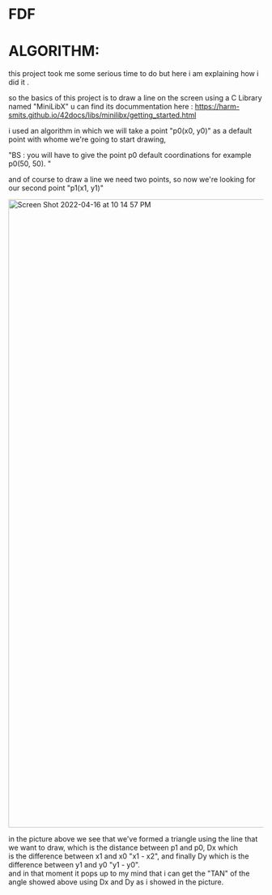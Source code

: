 # FDF
# ALGORITHM:
this project took me some serious time to do but here i am explaining how i did it .</br>

so the basics of this project is to draw a line on the screen using a C Library named "MiniLibX" u can find its docummentation here : https://harm-smits.github.io/42docs/libs/minilibx/getting_started.html </br>

i used an algorithm in which we will take a point "p0(x0, y0)" as a default point with whome we're going to start drawing,</br>

"BS : you will have to give the point p0 default coordinations for example p0(50, 50). "</br>

and of course to draw a line we need two points, so now we're looking for our second point "p1(x1, y1)" </br>

<img width="1241" alt="Screen Shot 2022-04-16 at 10 14 57 PM" src="https://user-images.githubusercontent.com/65429355/163692982-eb9cd888-9e60-42c6-ac78-62eaa064803e.png">
</br>

in the picture above we see that we've formed a triangle using the line that we want to draw, which is the distance between p1 and p0, Dx which </br>
is the difference between x1 and x0 "x1 - x2", and finally Dy which is the difference between y1 and y0 "y1 - y0".</br>
and in that moment it pops up to my mind that i can get the "TAN" of the angle showed above using Dx and Dy as i showed in the picture.
